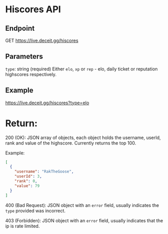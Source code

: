 # Hiscores API

## Endpoint
GET https://live.deceit.gg/hiscores

## Parameters
`type`: string (required) Either `elo`, `xp` or `rep` - elo, daily ticket or reputation highscores respectively.

## Example
https://live.deceit.gg/hiscores?type=elo

# Return:
200 (OK): JSON array of objects, each object holds the username, userId, rank and value of the highscore. Currently returns the top 100.

Example:
```JSON
[
  {
    "username": "RakTheGoose",
    "userId": 3,
    "rank": 0,
    "value": 79
  }
]
```

400 (Bad Request): JSON object with an `error` field, usually indicates the `type` provided was incorrect.

403 (Forbidden): JSON object with an `error` field, usually indicates that the ip is rate limited.
